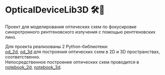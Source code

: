 # OpticalDeviceLib3D 🛠️🔦

Проект для моделирования оптических схем по фокусировке синхротронного рентгеновского излучения с помощью рентгеновских линз.

Для проекта реализованы 2 Python-библиотеки:  
[od_2d](https://github.com/mamichberdey/OpticalDeviceLib3D/blob/main/opticaldevicelib_1d.py),
[od_3d](https://github.com/mamichberdey/OpticalDeviceLib3D/blob/main/opticaldevicelib_2d.py)
для построения оптических схем в 2D и 3D пространствах, соответственно.  
Непосредственное построение оптических схем проводится в
[notebook_2d](https://github.com/mamichberdey/OpticalDeviceLib3D/blob/main/test_1d.ipynb),
[notebook_3d](https://github.com/mamichberdey/OpticalDeviceLib3D/blob/main/test_2d.ipynb).
